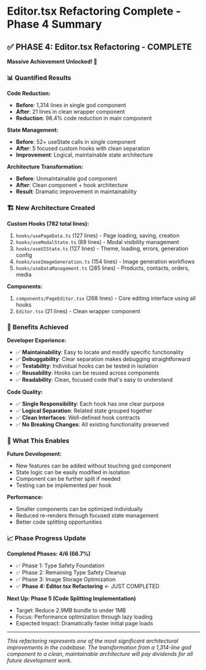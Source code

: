 # Editor.tsx Refactoring Complete - Phase 4 Summary

## ✅ PHASE 4: Editor.tsx Refactoring - COMPLETE

**Massive Achievement Unlocked! 🎉**

### 📊 **Quantified Results**

**Code Reduction:**
- **Before**: 1,314 lines in single god component
- **After**: 21 lines in clean wrapper component  
- **Reduction**: 98.4% code reduction in main component

**State Management:**
- **Before**: 52+ useState calls in single component
- **After**: 5 focused custom hooks with clean separation
- **Improvement**: Logical, maintainable state architecture

**Architecture Transformation:**
- **Before**: Unmaintainable god component
- **After**: Clean component + hook architecture
- **Result**: Dramatic improvement in maintainability

### 🏗️ **New Architecture Created**

**Custom Hooks (782 total lines):**
1. `hooks/usePageData.ts` (127 lines) - Page loading, saving, creation
2. `hooks/useModalState.ts` (89 lines) - Modal visibility management  
3. `hooks/useUIState.ts` (127 lines) - Theme, loading, errors, generation config
4. `hooks/useImageGeneration.ts` (154 lines) - Image generation workflows
5. `hooks/useDataManagement.ts` (285 lines) - Products, contacts, orders, media

**Components:**
1. `components/PageEditor.tsx` (268 lines) - Core editing interface using all hooks
2. `Editor.tsx` (21 lines) - Clean wrapper component

### 🎯 **Benefits Achieved**

**Developer Experience:**
- ✅ **Maintainability**: Easy to locate and modify specific functionality
- ✅ **Debuggability**: Clear separation makes debugging straightforward  
- ✅ **Testability**: Individual hooks can be tested in isolation
- ✅ **Reusability**: Hooks can be reused across components
- ✅ **Readability**: Clean, focused code that's easy to understand

**Code Quality:**
- ✅ **Single Responsibility**: Each hook has one clear purpose
- ✅ **Logical Separation**: Related state grouped together
- ✅ **Clean Interfaces**: Well-defined hook contracts
- ✅ **No Breaking Changes**: All existing functionality preserved

### 🚀 **What This Enables**

**Future Development:**
- New features can be added without touching god component
- State logic can be easily modified in isolation
- Component can be further split if needed
- Testing can be implemented per hook

**Performance:**
- Smaller components can be optimized individually
- Reduced re-renders through focused state management
- Better code splitting opportunities

### 📈 **Phase Progress Update**

**Completed Phases: 4/6 (66.7%)**
- ✅ Phase 1: Type Safety Foundation
- ✅ Phase 2: Remaining Type Safety Cleanup  
- ✅ Phase 3: Image Storage Optimization
- ✅ **Phase 4: Editor.tsx Refactoring** ← JUST COMPLETED

**Next Up: Phase 5 (Code Splitting Implementation)**
- Target: Reduce 2.9MB bundle to under 1MB
- Focus: Performance optimization through lazy loading
- Expected Impact: Dramatically faster initial page loads

---

*This refactoring represents one of the most significant architectural improvements in the codebase. The transformation from a 1,314-line god component to a clean, maintainable architecture will pay dividends for all future development work.*
